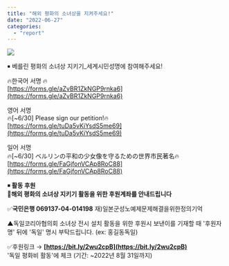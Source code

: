 ```yaml
---
title: "해외 평화의 소녀상을 지켜주세요!"
date: "2022-06-27"
categories: 
  - "report"
---
```


![](https://r2.womenandwar.net/2022/06/제목을-입력해주세요_-001-1-1-1024x1024.jpg)

￭ 베를린 평화의 소녀상 지키기\_세계시민성명에 참여해주세요!

🔥한국어 서명 🔥  
[https://forms.gle/aZvBR1ZkNGP9rnka6](https://forms.gle/aZvBR1ZkNGP9rnka6)

영어 서명  
🔥\[~6/30\] Please sign our petition!🔥  
[https://forms.gle/tuDa5vKiYsdS5me69](https://forms.gle/tuDa5vKiYsdS5me69)

일어 서명  
🔥\[~6/30\] ベルリンの平和の少女像を守るための世界市民著名🔥  
[https://forms.gle/FaGjfonVCAp8RoC88](https://forms.gle/FaGjfonVCAp8RoC88)

**￭ 활동 후원  
📢해외 평화의 소녀상 지키기 활동을 위한 후원계좌를 안내드립니다**

✅**국민은행 069137-04-014198** 재)일본군성노예제문제해결을위한정의기억

▲독일코리아협의회 소녀상 전시 설치 활동을 위한 후원시 보낸이를 기재할 때 '후원자명' 뒤에 '독일' 명시 부탁드립니다. (ex: 홍길동독일)

✅후원링크 → **[https://bit.ly/2wu2cpB](https://bit.ly/2wu2cpB)**  
'독일 평화비 활동'에 체크 (기간: ~2022년 8월 31일까지)
